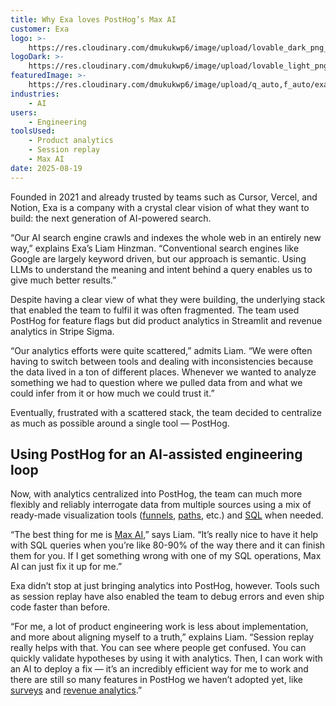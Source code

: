 ```yaml
---
title: Why Exa loves PostHog’s Max AI
customer: Exa
logo: >-
    https://res.cloudinary.com/dmukukwp6/image/upload/lovable_dark_png_bf5d7c603c.png
logoDark: >-
    https://res.cloudinary.com/dmukukwp6/image/upload/lovable_light_png_cb215659ae.png
featuredImage: >-
    https://res.cloudinary.com/dmukukwp6/image/upload/q_auto,f_auto/exa_c102c1d824.jpg
industries:
    - AI
users:
    - Engineering
toolsUsed:
    - Product analytics
    - Session replay
    - Max AI
date: 2025-08-19
---
```


Founded in 2021 and already trusted by teams such as Cursor, Vercel, and Notion, Exa is a company with a crystal clear vision of what they want to build: the next generation of AI-powered search.

“Our AI search engine crawls and indexes the whole web in an entirely new way,” explains Exa’s Liam Hinzman. “Conventional search engines like Google are largely keyword driven, but our approach is semantic. Using LLMs to understand the meaning and intent behind a query enables us to give much better results.”

Despite having a clear view of what they were building, the underlying stack that enabled the team to fulfil it was often fragmented. The team used PostHog for feature flags but did product analytics in Streamlit and revenue analytics in Stripe Sigma.

“Our analytics efforts were quite scattered,” admits Liam. “We were often having to switch between tools and dealing with inconsistencies because the data lived in a ton of different places. Whenever we wanted to analyze something we had to question where we pulled data from and what we could infer from it or how much we could trust it.”

Eventually, frustrated with a scattered stack, the team decided to centralize as much as possible around a single tool — PostHog.

<OSQuote
  customer="exa"
  author="liam_hinzman"
  product="posthog_ai"
 />

## Using PostHog for an AI-assisted engineering loop

Now, with analytics centralized into PostHog, the team can much more flexibly and reliably interrogate data from multiple sources using a mix of ready-made visualization tools ([funnels](/docs/product-analytics/funnels), [paths](/docs/product-analytics/paths), etc.) and [SQL](/docs/data-warehouse/sql) when needed.

“The best thing for me is [Max AI](/max),” says Liam. “It’s really nice to have it help with SQL queries when you’re like 80-90% of the way there and it can finish them for you. If I get something wrong with one of my SQL operations, Max AI can just fix it up for me.”

Exa didn’t stop at just bringing analytics into PostHog, however. Tools such as session replay have also enabled the team to debug errors and even ship code faster than before.

“For me, a lot of product engineering work is less about implementation, and more about aligning myself to a truth,” explains Liam. “Session replay really helps with that. You can see where people get confused. You can quickly validate hypotheses by using it with analytics. Then, I can work with an AI to deploy a fix — it’s an incredibly efficient way for me to work and there are still so many features in PostHog we haven’t adopted yet, like [surveys](/surveys) and [revenue analytics](/revenue-analytics).”
